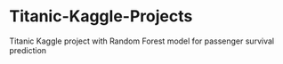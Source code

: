 # Titanic-Kaggle-Projects
Titanic Kaggle project with Random Forest model for passenger survival prediction
